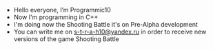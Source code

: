 - Hello everyone, I’m Programmic10
- Now I'm programming in C++
- I'm doing now the Shooting Battle it's on Pre-Alpha development
- You can write me on s-t-r-a-h10@yandex.ru in order to receive new versions of the game Shooting Battle
